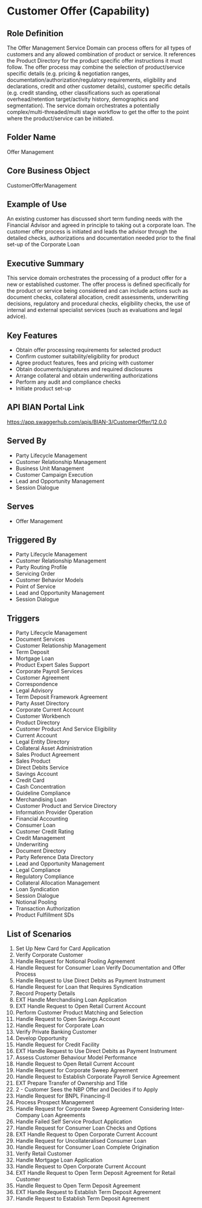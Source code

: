 # Customer Offer (Capability)

## Role Definition
The Offer Management Service Domain can process offers for all types of customers and any allowed combination of product or service. It references the Product Directory for the product specific offer instructions it must follow. The offer process may combine the selection of product/service specific details (e.g. pricing & negotiation ranges, documentation/authorization/regulatory requirements, eligibility and declarations, credit and other customer details), customer specific details (e.g. credit standing, other classifications such as operational overhead/retention target/activity history, demographics and segmentation). The service domain orchestrates a potentially complex/multi-threaded/multi stage workflow to get the offer to the point where the product/service can be initiated.

## Folder Name
Offer Management

## Core Business Object
CustomerOfferManagement

## Example of Use
An existing customer has discussed short term funding needs with the Financial Advisor and agreed in principle to taking out a corporate loan. The customer offer process is initiated and leads the advisor through the detailed checks, authorizations and documentation needed prior to the final set-up of the Corporate Loan

## Executive Summary
This service domain orchestrates the processing of a product offer for a new or established customer. The offer process is defined specifically for the product or service being considered and can include actions such as document checks, collateral allocation, credit assessments, underwriting decisions, regulatory and procedural checks, eligibility checks, the use of internal and external specialist services (such as evaluations and legal advice).

## Key Features
- Obtain offer processing requirements for selected product
- Confirm customer suitability/eligibility for product
- Agree product features, fees and pricing with customer
- Obtain documents/signatures and required disclosures
- Arrange collateral and obtain underwriting authorizations
- Perform any audit and compliance checks
- Initiate product set-up

## API BIAN Portal Link
https://app.swaggerhub.com/apis/BIAN-3/CustomerOffer/12.0.0

## Served By
- Party Lifecycle Management
- Customer Relationship Management
- Business Unit Management
- Customer Campaign Execution
- Lead and Opportunity Management
- Session Dialogue

## Serves
- Offer Management

## Triggered By
- Party Lifecycle Management
- Customer Relationship Management
- Party Routing Profile
- Servicing Order
- Customer Behavior Models
- Point of Service
- Lead and Opportunity Management
- Session Dialogue

## Triggers
- Party Lifecycle Management
- Document Services
- Customer Relationship Management
- Term Deposit
- Mortgage Loan
- Product Expert Sales Support
- Corporate Payroll Services
- Customer Agreement
- Correspondence
- Legal Advisory
- Term Deposit Framework Agreement
- Party Asset Directory
- Corporate Current Account
- Customer Workbench
- Product Directory
- Customer Product And Service Eligibility
- Current Account
- Legal Entity Directory
- Collateral Asset Administration
- Sales Product Agreement
- Sales Product
- Direct Debits Service
- Savings Account
- Credit Card
- Cash Concentration
- Guideline Compliance
- Merchandising Loan
- Customer Product and Service Directory
- Information Provider Operation
- Financial Accounting
- Consumer Loan
- Customer Credit Rating
- Credit Management
- Underwriting
- Document Directory
- Party Reference Data Directory
- Lead and Opportunity Management
- Legal Compliance
- Regulatory Compliance
- Collateral Allocation Management
- Loan Syndication
- Session Dialogue
- Notional Pooling
- Transaction Authorization
- Product Fulfillment SDs

## List of Scenarios
1. Set Up New Card for Card Application
2. Verify Corporate Customer
3. Handle Request for Notional Pooling Agreement
4. Handle Request for Consumer Loan Verify Documentation and Offer Process
5. Handle Request to Use Direct Debits as Payment Instrument
6. Handle Request for Loan that Requires Syndication
7. Record Property Details
8. EXT Handle Merchandising Loan Application
9. EXT Handle Request to Open Retail Current Account
10. Perform Customer Product Matching and Selection
11. Handle Request to Open Savings Account
12. Handle Request for Corporate Loan
13. Verify Private Banking Customer
14. Develop Opportunity
15. Handle Request for Credit Facility
16. EXT Handle Request to Use Direct Debits as Payment Instrument
17. Assess Customer Behaviour Model Performance
18. Handle Request to Open Retail Current Account
19. Handle Request for Corporate Sweep Agreement
20. Handle Request to Establish Corporate Payroll Service Agreement
21. EXT Prepare Transfer of Ownership and Title
22. 2 - Customer Sees the NBP Offer and Decides if to Apply
23. Handle Request for BNPL Financing-II
24. Process Prospect Management
25. Handle Request for Corporate Sweep Agreement Considering Inter-Company Loan Agreements
26. Handle Failed Self Service Product Application
27. Handle Request for Consumer Loan Checks and Options
28. EXT Handle Request to Open Corporate Current Account
29. Handle Request for Uncollateralised Consumer Loan
30. Handle Request for Consumer Loan Complete Origination
31. Verify Retail Customer
32. Handle Mortgage Loan Application
33. Handle Request to Open Corporate Current Account
34. EXT Handle Request to Open Term Deposit Agreement for Retail Customer
35. Handle Request to Open Term Deposit Agreement
36. EXT Handle Request to Establish Term Deposit Agreement
37. Handle Request to Establish Term Deposit Agreement